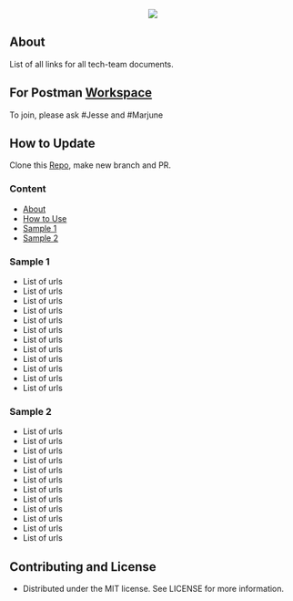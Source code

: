 <p align="center">
    <img src="https://raw.githubusercontent.com/42Race/42Documentation/master/logo.png">
</p>

## About
List of all links for all tech-team documents.


## For Postman [Workspace](https://estore-42race.postman.co/workspaces/1993d94c-cc56-4bd3-887e-206dbcba6e4e/collections)
To join, please ask #Jesse and #Marjune

## How to Update
Clone this [Repo](git@github.com:42Race/42Documentation.git), make new branch and PR.

### Content
- [About](#about)
- [How to Use](#how-to-use)
- [Sample 1](#sample-1)
- [Sample 2](#sample-2)

### Sample 1
- List of urls
- List of urls
- List of urls
- List of urls
- List of urls
- List of urls
- List of urls
- List of urls
- List of urls
- List of urls
- List of urls
- List of urls

### Sample 2
- List of urls
- List of urls
- List of urls
- List of urls
- List of urls
- List of urls
- List of urls
- List of urls
- List of urls
- List of urls
- List of urls
- List of urls

## Contributing and License
 * Distributed under the MIT license. See LICENSE for more information.
